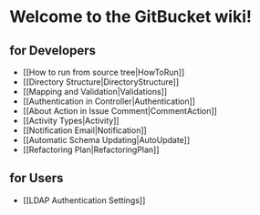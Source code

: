 Welcome to the GitBucket wiki!
====

for Developers
----
 * [[How to run from source tree|HowToRun]]
 * [[Directory Structure|DirectoryStructure]]
 * [[Mapping and Validation|Validations]]
 * [[Authentication in Controller|Authentication]]
 * [[About Action in Issue Comment|CommentAction]]
 * [[Activity Types|Activity]]
 * [[Notification Email|Notification]]
 * [[Automatic Schema Updating|AutoUpdate]]
 * [[Refactoring Plan|RefactoringPlan]]

for Users
----
 * [[LDAP Authentication Settings]]